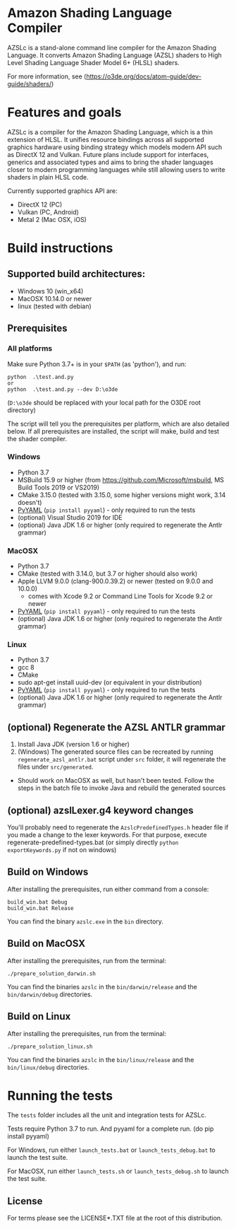 # Amazon Shading Language Compiler
AZSLc is a stand-alone command line compiler for the Amazon Shading Language.
It converts Amazon Shading Language (AZSL) shaders to High Level Shading Language Shader Model 6+ (HLSL) shaders.

For more information, see (https://o3de.org/docs/atom-guide/dev-guide/shaders/)

# Features and goals

AZSLc is a compiler for the Amazon Shading Language, which is a thin extension of HLSL. It unifies resource bindings across all supported graphics hardware using binding strategy which models modern API such as DirectX 12 and Vulkan. Future plans include support for interfaces, generics and associated types and aims to bring the shader languages closer to modern programming languages while still allowing users to write shaders in plain HLSL code.

Currently supported graphics API are:
 - DirectX 12 (PC)
 - Vulkan (PC, Android)
 - Metal 2 (Mac OSX, iOS)

# Build instructions

## Supported build architectures:
 - Windows 10 (win_x64)
 - MacOSX 10.14.0 or newer
 - linux (tested with debian)

## Prerequisites

### All platforms
Make sure Python 3.7+ is in your `$PATH` (as 'python'), and run:
```
python  .\test.and.py
or
python  .\test.and.py --dev D:\o3de
```
(`D:\o3de` should be replaced with your local path for the O3DE root directory)

The script will tell you the prerequisites per platform, which are also detailed below.
If all prerequisites are installed, the script will make, build and test the shader compiler.


### Windows
 - Python 3.7
 - MSBuild 15.9 or higher (from https://github.com/Microsoft/msbuild, MS Build Tools 2019 or VS2019)
 - CMake 3.15.0 (tested with 3.15.0, some higher versions might work, 3.14 doesn't)
 - [PyYAML](https://pyyaml.org/) (`pip install pyyaml`) - only required to run the tests
 - (optional) Visual Studio 2019 for IDE
 - (optional) Java JDK 1.6 or higher (only required to regenerate the Antlr grammar)

### MacOSX
 - Python 3.7
 - CMake (tested with 3.14.0, but 3.7 or higher should also work)
 - Apple LLVM 9.0.0 (clang-900.0.39.2) or newer (tested on 9.0.0 and 10.0.0)
   - comes with Xcode 9.2 or Command Line Tools for Xcode 9.2 or newer
 - [PyYAML](https://pyyaml.org/) (`pip install pyyaml`) - only required to run the tests
 - (optional) Java JDK 1.6 or higher (only required to regenerate the Antlr grammar)

### Linux
 - Python 3.7
 - gcc 8
 - CMake
 - sudo apt-get install uuid-dev (or equivalent in your distribution)
 - [PyYAML](https://pyyaml.org/) (`pip install pyyaml`) - only required to run the tests
 - (optional) Java JDK 1.6 or higher (only required to regenerate the Antlr grammar)

## (optional) Regenerate the AZSL ANTLR grammar
1. Install Java JDK (version 1.6 or higher)
2. (Windows) The generated source files can be recreated by running `regenerate_azsl_antlr.bat` script under `src` folder, it will regenerate the files under `src/generated`.
 - Should work on MacOSX as well, but hasn't been tested. Follow the steps in the batch file to invoke Java and rebuild the generated sources

## (optional) azslLexer.g4 keyword changes
You'll probably need to regenerate the `AzslcPredefinedTypes.h` header file if you made a change to the lexer keywords. For that purpose, execute regenerate-predefined-types.bat (or simply directly `python exportKeywords.py` if not on windows)


## Build on Windows

After installing the prerequisites, run either command from a console:
```
build_win.bat Debug
build_win.bat Release
```

You can find the binary `azslc.exe` in the `bin` directory.

## Build on MacOSX

After installing the prerequisites, run from the terminal:
```
./prepare_solution_darwin.sh
```

You can find the binaries `azslc` in the `bin/darwin/release` and the `bin/darwin/debug` directories.

## Build on Linux

After installing the prerequisites, run from the terminal:
```
./prepare_solution_linux.sh
```

You can find the binaries `azslc` in the `bin/linux/release` and the `bin/linux/debug` directories.

# Running the tests
The `tests` folder includes all the unit and integration tests for AZSLc.

Tests require Python 3.7 to run. And pyyaml for a complete run. (do pip install pyyaml)

For Windows, run either `launch_tests.bat` or `launch_tests_debug.bat` to launch the test suite.

For MacOSX, run either `launch_tests.sh` or `launch_tests_debug.sh` to launch the test suite.

## License

For terms please see the LICENSE*.TXT file at the root of this distribution.
